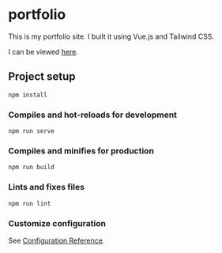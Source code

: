 # portfolio

This is my portfolio site. I built it using Vue.js and Tailwind CSS.

I can be viewed [here](https://mvmolloy.github.io/portfolio/).

## Project setup
```
npm install
```

### Compiles and hot-reloads for development
```
npm run serve
```

### Compiles and minifies for production
```
npm run build
```

### Lints and fixes files
```
npm run lint
```

### Customize configuration
See [Configuration Reference](https://cli.vuejs.org/config/).
